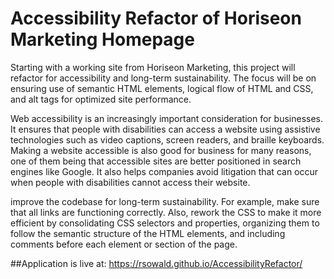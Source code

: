 # Accessibility Refactor of Horiseon Marketing Homepage

Starting with a working site from Horiseon Marketing, this project will refactor for accessibility and long-term sustainability. The focus will be on ensuring use of semantic HTML elements, logical flow of HTML and CSS, and alt tags for optimized site performance.

Web accessibility is an increasingly important consideration for businesses. It ensures that people with disabilities can access a website using assistive technologies such as video captions, screen readers, and braille keyboards. Making a website accessible is also good for business for many reasons, one of them being that accessible sites are better positioned in search engines like Google. It also helps companies avoid litigation that can occur when people with disabilities cannot access their website.

improve the codebase for long-term sustainability. For example, make sure that all links are functioning correctly. Also, rework the CSS to make it more efficient by consolidating CSS selectors and properties, organizing them to follow the semantic structure of the HTML elements, and including comments before each element or section of the page.

##Application is live at:
https://rsowald.github.io/AccessibilityRefactor/

